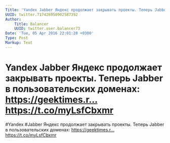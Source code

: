 ```yaml
---
Title: 'Yandex Jabber Яндекс продолжает закрывать проекты. Теперь Jabber в пользовательских доменах: https://geektimes.r… https://t.co/myLsfCbxmr'
UUID: twitter.717426950902587392
Author:
    Title: Balancer
    UUID: twitter.user.balancer73
Date: 'Tue, 05 Apr 2016 22:01:28 +0300'
Type: Post
Markup: Text
---
```


# Yandex Jabber Яндекс продолжает закрывать проекты. Теперь Jabber в пользовательских доменах: https://geektimes.r… https://t.co/myLsfCbxmr

#Yandex #Jabber Яндекс продолжает закрывать проекты. Теперь
Jabber в пользовательских доменах: https://geektimes.r…
https://t.co/myLsfCbxmr